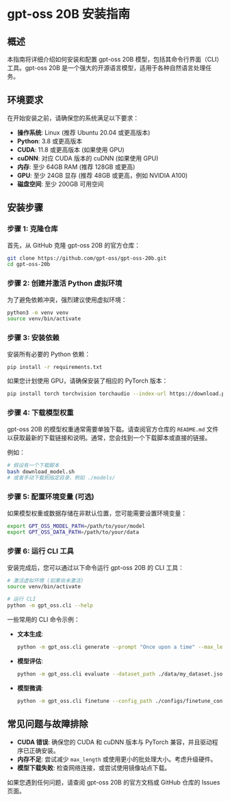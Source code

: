 # gpt-oss 20B 安装指南

## 概述

本指南将详细介绍如何安装和配置 gpt-oss 20B 模型，包括其命令行界面（CLI）工具。gpt-oss 20B 是一个强大的开源语言模型，适用于各种自然语言处理任务。

## 环境要求

在开始安装之前，请确保您的系统满足以下要求：

*   **操作系统**: Linux (推荐 Ubuntu 20.04 或更高版本)
*   **Python**: 3.8 或更高版本
*   **CUDA**: 11.8 或更高版本 (如果使用 GPU)
*   **cuDNN**: 对应 CUDA 版本的 cuDNN (如果使用 GPU)
*   **内存**: 至少 64GB RAM (推荐 128GB 或更高)
*   **GPU**: 至少 24GB 显存 (推荐 48GB 或更高，例如 NVIDIA A100)
*   **磁盘空间**: 至少 200GB 可用空间

## 安装步骤

### 步骤 1: 克隆仓库

首先，从 GitHub 克隆 gpt-oss 20B 的官方仓库：

```bash
git clone https://github.com/gpt-oss/gpt-oss-20b.git
cd gpt-oss-20b
```

### 步骤 2: 创建并激活 Python 虚拟环境

为了避免依赖冲突，强烈建议使用虚拟环境：

```bash
python3 -m venv venv
source venv/bin/activate
```

### 步骤 3: 安装依赖

安装所有必要的 Python 依赖：

```bash
pip install -r requirements.txt
```

如果您计划使用 GPU，请确保安装了相应的 PyTorch 版本：

```bash
pip install torch torchvision torchaudio --index-url https://download.pytorch.org/whl/cu118
```

### 步骤 4: 下载模型权重

gpt-oss 20B 的模型权重通常需要单独下载。请查阅官方仓库的 `README.md` 文件以获取最新的下载链接和说明。通常，您会找到一个下载脚本或直接的链接。

例如：

```bash
# 假设有一个下载脚本
bash download_model.sh
# 或者手动下载到指定目录，例如 ./models/
```

### 步骤 5: 配置环境变量 (可选)

如果模型权重或数据存储在非默认位置，您可能需要设置环境变量：

```bash
export GPT_OSS_MODEL_PATH=/path/to/your/model
export GPT_OSS_DATA_PATH=/path/to/your/data
```

### 步骤 6: 运行 CLI 工具

安装完成后，您可以通过以下命令运行 gpt-oss 20B 的 CLI 工具：

```bash
# 激活虚拟环境 (如果尚未激活)
source venv/bin/activate

# 运行 CLI
python -m gpt_oss.cli --help
```

一些常用的 CLI 命令示例：

*   **文本生成**: 
    ```bash
    python -m gpt_oss.cli generate --prompt "Once upon a time" --max_length 100
    ```
*   **模型评估**: 
    ```bash
    python -m gpt_oss.cli evaluate --dataset_path ./data/my_dataset.json
    ```
*   **模型微调**: 
    ```bash
    python -m gpt_oss.cli finetune --config_path ./configs/finetune_config.yaml
    ```

## 常见问题与故障排除

*   **CUDA 错误**: 确保您的 CUDA 和 cuDNN 版本与 PyTorch 兼容，并且驱动程序已正确安装。
*   **内存不足**: 尝试减少 `max_length` 或使用更小的批处理大小。考虑升级硬件。
*   **模型下载失败**: 检查网络连接，或尝试使用镜像站点下载。

如果您遇到任何问题，请查阅 gpt-oss 20B 的官方文档或 GitHub 仓库的 Issues 页面。


